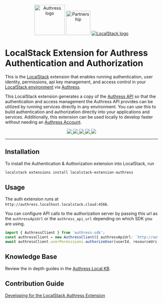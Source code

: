 
<p align="center">
  <a href="https://authress.io/knowledge-base/docs/SDKs/authress-local"><img src="https://authress.io/static/images/logo-text-200.png" height="100px" alt="Authress logo"></a>
  <a href="https://authress.io/knowledge-base/docs/SDKs/authress-local"><img src="https://github.com/Authress/localstack-extension/assets/5056218/7bad113d-405f-4cd4-9335-3427d6419a13" alt="Partnership" height="80px"></a>
  <a href="https://authress.io/knowledge-base/docs/SDKs/authress-local"><img src="https://github.com/Authress/localstack-extension/assets/5056218/a52d0c26-f6e1-4347-859e-fef2bd10cf89" alt="LocalStack logo"></a>


</p>

# LocalStack Extension for Authress Authentication and Authorization

This is the [LocalStack](https://localstack.cloud/) extension that enables running authentication, user identity, permissions, api key management, and access control in your [LocalStack environment](<a href="https://authress.io/knowledge-base/docs/SDKs/authress-local">) via [Authress](https://authress.io).

This LocalStack extension generates a copy of the [Authress API](https://authress.io/app/#/api) so that the authentication and access management the Authress API provides can be utilized by running services directly in any environment. You can use this to build authentication and authorization directly into your applications and services. Additionally, this extension can be used locally to develop faster without needing an [Authress Account](https://authress.io).

<p align="center">
    <a href="https://badge.fury.io/py/localstack-extension-authress" alt="LocalStack Authress Extension">
        <img src="https://badge.fury.io/py/localstack-extension-authress.svg">
    </a>
    <a href="https://github.com/Authress/localstack-extension/actions/workflows/build.yml" alt="Build status">
      <img src="https://github.com/Authress/localstack-extension/actions/workflows/build.yml/badge.svg">
    </a>
    <a href="https://github.com/Authress/localstack-extension/blob/main/LICENSE" alt="Apache-2.0">
      <img src="https://img.shields.io/badge/License-Apache%202.0-blue.svg">
    </a>
    <a href="https://authress.io/community" alt="authress community">
      <img src="https://img.shields.io/badge/Community-Authress-fbaf0b.svg">
    </a>
    <a href="https://app.localstack.cloud/extensions/remote?url=git+https://github.com/Authress/localstack-extension/#egg=localstack-extension-authress" alt="extensions installer">
      <img src="https://localstack.cloud/gh/extension-badge.svg">
    </a>
</p>

---

## Installation

To install the Authentication & Authorization extension into LocalStack, run
```sh
localstack extensions install localstack-extension-authress
```

## Usage
The auth extension runs at `http://authress.localhost.localstack.cloud:4566`.

You can configure API calls to the authorization server by passing this url as the `authressApiUrl` or the `authress_api_url` depending on which SDK you are using.


```ts
import { AuthressClient } from 'authress-sdk';
const authressClient = new AuthressClient({ authressApiUrl: `http://authress.localhost.localstack.cloud:4566` });
await authressClient.userPermissions.authorizeUser(userId, resourceUri, permission);
```

## Knowledge Base

Review the in depth guides in the [Authress Local KB](https://authress.io/knowledge-base/docs/SDKs/authress-local).

## Contribution Guide

[Developing for the LocalStack Authress Extension](https://github.com/Authress/localstack-extension/blob/main/contributing.md)
